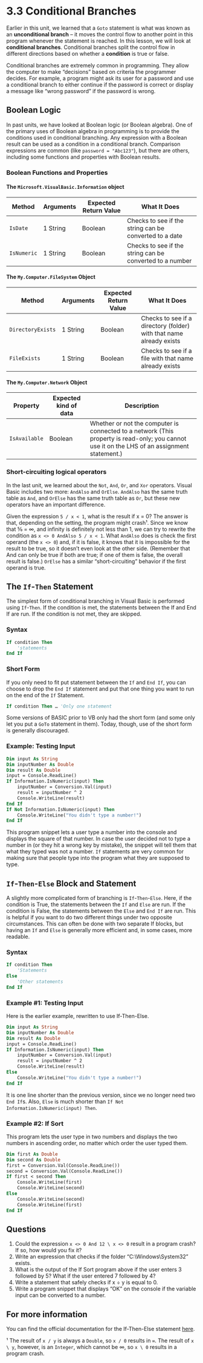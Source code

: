 # 3.3 Conditional Branches

Earlier in this unit, we learned that a ```Goto``` statement is what was known as an **unconditional branch** – it moves the control flow to another point in this program whenever the statement is reached. In this lesson, we will look at **conditional branches**. Conditional branches split the control flow in different directions based on whether a **condition** is true or false.

Conditional branches are extremely common in programming. They allow the computer to make “decisions” based on criteria the programmer decides. For example, a program might ask its user for a password and use a conditional branch to either continue if the password is correct or display a message like “wrong password” if the password is wrong.

## Boolean Logic
In past units, we have looked at Boolean logic (or Boolean algebra). One of the primary uses of Boolean algebra in programming is to provide the conditions used in conditional branching.
Any expression with a Boolean result can be used as a condition in a conditional branch. Comparison expressions are common (like ```password = "Abc123"```), but there are others, including some functions and properties with Boolean results.

### Boolean Functions and Properties
#### The ```Microsoft.VisualBasic.Information``` object
|Method	|Arguments	|Expected Return Value	|What It Does|
|-------|-----------|-----------------------|------------|
|```IsDate```	|1 String	|Boolean	|Checks to see if the string can be converted to a date
|```IsNumeric```	|1 String	|Boolean	|Checks to see if the string can be converted to a number

#### The ```My.Computer.FileSystem``` Object
|Method	|Arguments	|Expected Return Value	|What It Does|
|-------|-----------|-----------------------|------------|
|```DirectoryExists```	|1 String	|Boolean	|Checks to see if a directory (folder) with that name already exists
|```FileExists```	|1 String	|Boolean	|Checks to see if a file with that name already exists

#### The ```My.Computer.Network``` Object
|Property	|Expected kind of data	|Description|
|-----------|-----------------------|-----------|
|```IsAvailable```	|Boolean	|Whether or not the computer is connected to a network (This property is read-only; you cannot use it on the LHS of an assignment statement.)

### Short-circuiting logical operators
In the last unit, we learned about the ```Not```, ```And```, ```Or```, and ```Xor``` operators. Visual Basic includes two more: ```AndAlso``` and ```OrElse```. ```AndAlso``` has the same truth table as ```And```, and ```OrElse``` has the same truth table as ```Or```, but these new operators have an important difference.

Given the expression ```5 / x < 1```, what is the result if x = 0? The answer is that, depending on the setting, the program might crash¹. Since we know that 5⁄0 = ∞, and infinity is definitely not less than 1, we can try to rewrite the condition as ```x <> 0 AndAlso 5 / x < 1```. What ```AndAlso``` does is check the first operand (the ```x <> 0```) and, if it is false, it knows that it is impossible for the result to be true, so it doesn’t even look at the other side. (Remember that And can only be true if both are true; if one of them is false, the overall result is false.) ```OrElse``` has a similar “short-circuiting” behavior if the first operand is true.

## The ```If```-```Then``` Statement
The simplest form of conditional branching in Visual Basic is performed using ```If```-```Then```. If the condition is met, the statements between the If and End If are run. If the condition is not met, they are skipped.

### Syntax
```vb
If condition Then
    'statements
End If
```

### Short Form
If you only need to fit put statement between the ```If``` and ```End If```, you can choose to drop the ```End If``` statement and put that one thing you want to run on the end of the ```If``` Statement.
```vb
If condition Then … 'Only one statement
```
Some versions of BASIC prior to VB only had the short form (and some only let you put a ```GoTo``` statement in them). Today, though, use of the short form is generally discouraged.

### Example: Testing Input
```vb
Dim input As String
Dim inputNumber As Double
Dim result As Double
input = Console.ReadLine()
If Information.IsNumeric(input) Then
    inputNumber = Conversion.Val(input)
    result = inputNumber ^ 2
    Console.WriteLine(result)
End If
If Not Information.IsNumeric(input) Then
    Console.WriteLine("You didn't type a number!")
End If
```
This program snippet lets a user type a number into the console and displays the square of that number. In case the user decided not to type a number in (or they hit a wrong key by mistake), the snippet will tell them that what they typed was not a number. ```If``` statements are very common for making sure that people type into the program what they are supposed to type.

## ```If```-```Then```-```Else``` Block and Statement
A slightly more complicated form of branching is ```If```-```Then```-```Else```. Here, if the condition is True, the statements between the ```If``` and ```Else``` are run. If the condition is False, the statements between the ```Else``` and ```End If``` are run. This is helpful if you want to do two different things under two opposite circumstances. This can often be done with two separate If blocks, but having an ```If``` and ```Else``` is generally more efficient and, in some cases, more readable.

### Syntax
```vb
If condition Then
    'Statements
Else
    'Other statements
End If
```

### Example #1: Testing Input
Here is the earlier example, rewritten to use If-Then-Else.
```vb
Dim input As String
Dim inputNumber As Double
Dim result As Double
input = Console.ReadLine()
If Information.IsNumeric(input) Then
    inputNumber = Conversion.Val(input)
    result = inputNumber ^ 2
    Console.WriteLine(result)
Else
    Console.WriteLine("You didn't type a number!")
End If
```
It is one line shorter than the previous version, since we no longer need two ```End If```s. Also, ```Else``` is much shorter than ```If Not Information.IsNumeric(input) Then```.

### Example #2: If Sort
This program lets the user type in two numbers and displays the two numbers in ascending order, no matter which order the user typed them.
```vb
Dim first As Double
Dim second As Double
first = Conversion.Val(Console.ReadLine())
second = Conversion.Val(Console.ReadLine())
If first < second Then
    Console.WriteLine(first)
    Console.WriteLine(second)
Else
    Console.WriteLine(second)
    Console.WriteLine(first)
End If
```

## Questions
1. Could the expression ```x <> 0 And 12 \ x <> 0``` result in a program crash? If so, how would you fix it?
2. Write an expression that checks if the folder “C:\Windows\System32” exists.
3. What is the output of the If Sort program above if the user enters 3 followed by 5? What if the user entered 7 followed by 4?
4. Write a statement that safely checks if x ÷ y is equal to 0.
5. Write a program snippet that displays “OK” on the console if the variable input can be converted to a number.
	
## For more information
You can find the official documentation for the If-Then-Else statement [here](https://docs.microsoft.com/en-us/dotnet/visual-basic/language-reference/statements/if-then-else-statement).
	
¹ The result of ```x / y``` is always a ```Double```, so ```x / 0``` results in ```∞```. The result of ```x \ y```, however, is an ```Integer```, which cannot be ∞, so ```x \ 0``` results in a program crash.
